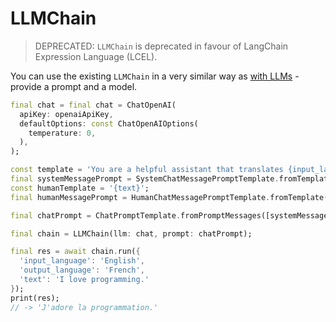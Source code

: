 # LLMChain

> DEPRECATED: `LLMChain` is deprecated in favour of LangChain Expression Language (LCEL).

You can use the existing `LLMChain` in a very similar way as 
[with LLMs](/modules/chains/chains?id=get-started) - provide a prompt and a 
model.

```dart
final chat = final chat = ChatOpenAI(
  apiKey: openaiApiKey,
  defaultOptions: const ChatOpenAIOptions(
    temperature: 0,
  ),
);

const template = 'You are a helpful assistant that translates {input_language} to {output_language}.';
final systemMessagePrompt = SystemChatMessagePromptTemplate.fromTemplate(template);
const humanTemplate = '{text}';
final humanMessagePrompt = HumanChatMessagePromptTemplate.fromTemplate(humanTemplate);

final chatPrompt = ChatPromptTemplate.fromPromptMessages([systemMessagePrompt, humanMessagePrompt]);

final chain = LLMChain(llm: chat, prompt: chatPrompt);

final res = await chain.run({
  'input_language': 'English',
  'output_language': 'French',
  'text': 'I love programming.'
});
print(res);
// -> 'J'adore la programmation.'
```
